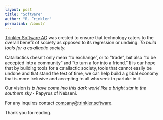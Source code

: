 ```yaml
---
layout: post
title: "Software"
author: "R. Trinkler"
permalink: /about/
---
```


[Trinkler Software AG](https://www.linkedin.com/company/trinkler-software/) was created to ensure that technology caters to the overall benefit of society as opposed to its regression or undoing. _To build tools for a catallactic society._

Catallactics doesn’t only mean “to exchange”, or to “trade”, but also “to be accepted into a community” and “to turn a foe into a friend.” It is our hope that by building tools for a catallactic society, tools that cannot easily be undone and that stand the test of time, we can help build a global economy that is more inclusive and accepting to all who seek to partake in it.

Our vision is _to have come into this dark world like a bright star in the southern sky_ - Papyrus of Nebseni.

For any inquires contact <a href="mailto:company@trinkler.software?Subject=Inquiry" target="_top">company@trinkler.software</a>.

Thank you for reading.
